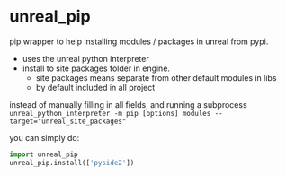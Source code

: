 # unreal_pip
pip wrapper to help installing modules / packages in unreal from pypi.

- uses the unreal python interpreter
- install to site packages folder in engine. 
  - site packages means separate from other default modules in libs
  - by default included in all project

instead of manually filling in all fields, and running a subprocess
`unreal_python_interpreter -m pip [options] modules --target="unreal_site_packages"`

you can simply do:
```python
import unreal_pip
unreal_pip.install(['pyside2'])
```
